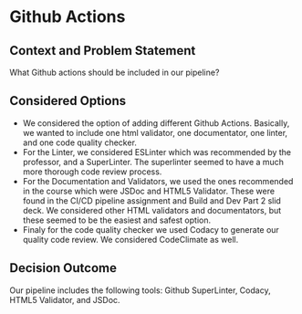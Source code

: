 # Github Actions

## Context and Problem Statement

What Github actions should be included in our pipeline?


## Considered Options

- We considered the option of adding different Github Actions. Basically, we wanted to include one html validator, one documentator, one linter, and one code quality checker.
- For the Linter, we considered ESLinter which was recommended by the professor, and a SuperLinter. The superlinter seemed to have a much more thorough code review process.
- For the Documentation and Validators, we used the ones recommended in the course which were JSDoc and HTML5 Validator. These were found in the CI/CD pipeline assignment and Build and Dev Part 2 slid deck. We considered other HTML validators and documentators, but these seemed to be the easiest and safest option. 
- Finaly for the code quality checker we used Codacy to generate our quality code review. We considered CodeClimate as well. 

## Decision Outcome

Our pipeline includes the following tools: Github SuperLinter, Codacy, HTML5 Validator, and JSDoc. 